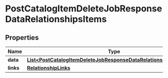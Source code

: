 # PostCatalogItemDeleteJobResponseDataRelationshipsItems

## Properties
Name | Type | Description | Notes
------------ | ------------- | ------------- | -------------
**data** | [**List&lt;PostCatalogItemDeleteJobResponseDataRelationshipsItemsData&gt;**](PostCatalogItemDeleteJobResponseDataRelationshipsItemsData.md) |  |  [optional]
**links** | [**RelationshipLinks**](RelationshipLinks.md) |  |  [optional]
